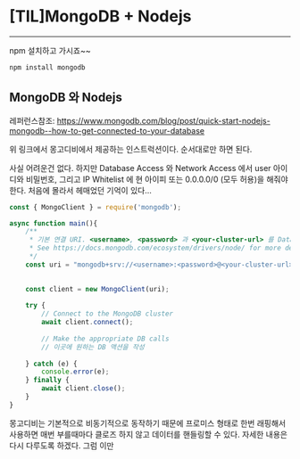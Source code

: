 # [TIL]MongoDB + Nodejs

---
npm 설치하고 가시죠~~

```bash
npm install mongodb
```

## MongoDB 와 Nodejs

레퍼런스참조: https://www.mongodb.com/blog/post/quick-start-nodejs-mongodb--how-to-get-connected-to-your-database

위 링크에서 몽고디비에서 제공하는 인스트럭션이다. 순서대로만 하면 된다.

사실 어려운건 없다. 하지만 Database Access 와 Network Access 에서 user 아이디와 비밀번호, 그리고 IP Whitelist 에 현 아이피 또는 0.0.0.0/0 (모두 허용)을 해줘야 한다. 처음에 몰라서 헤매었던 기억이 있다...

```javascript
const { MongoClient } = require('mongodb');

async function main(){
    /**
     * 기본 연결 URI. <username>, <password> 과 <your-cluster-url> 를 Database Access 에서 추가한 유저 아이디와 비밀번호로 대체한다. cluster url 은 clusters 탭에서 connection > Connection your application 에 있다.
     * See https://docs.mongodb.com/ecosystem/drivers/node/ for more details
     */
    const uri = "mongodb+srv://<username>:<password>@<your-cluster-url>/test?retryWrites=true&w=majority";
 

    const client = new MongoClient(uri);
 
    try {
        // Connect to the MongoDB cluster
        await client.connect();
 
        // Make the appropriate DB calls
        // 이곳에 원하는 DB 액션을 작성
 
    } catch (e) {
        console.error(e);
    } finally {
        await client.close();
    }
}
```

몽고디비는 기본적으로 비동기적으로 동작하기 때문에 프로미스 형태로 한번 래핑해서 사용하면 매번 부를때마다 클로즈 하지 않고 데이터를 핸들링할 수 있다. 자세한 내용은 다시 다루도록 하겠다. 그럼 이만